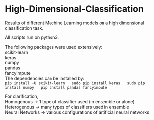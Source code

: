 # High-Dimensional-Classification
Results of different Machine Learning models on a high dimensional classification task.  

All scripts run on python3.  

The following packages were used extensively:  
scikit-learn  
keras  
numpy  
pandas  
fancyimpute  
The dependencies can be installed by:  
`pip install -U scikit-learn  
sudo pip install keras  
sudo pip install numpy  
pip install pandas fancyimpute  `

For clarification,  
Homogenous -> 1 type of classifier used (in ensemble or alone)  
Heterogenous -> many types of classifiers used in ensemble  
Neural Networks -> various configurations of artificial neural networks  
